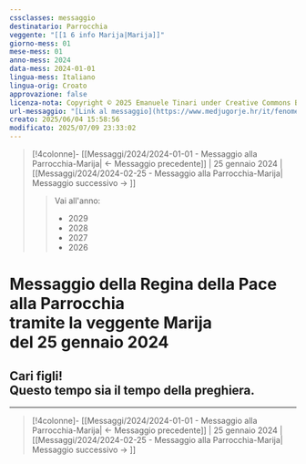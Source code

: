 ```yaml
---
cssclasses: messaggio
destinatario: Parrocchia
veggente: "[[1 6 info Marija|Marija]]"
giorno-mess: 01
mese-mess: 01
anno-mess: 2024
data-mess: 2024-01-01
lingua-mess: Italiano
lingua-orig: Croato
approvazione: false
licenza-nota: Copyright © 2025 Emanuele Tinari under Creative Commons BY-NC-SA 4.0 https://creativecommons.org/licenses/by-nc-sa/4.0/
url-messaggio: "[Link al messaggio](https://www.medjugorje.hr/it/fenomeno-di-medjugorje/messaggi-della-madonna/?datum=2024-1-25)"
creato: 2025/06/04 15:58:56
modificato: 2025/07/09 23:33:02
---
```


> [!4colonne]- [[Messaggi/2024/2024-01-01 - Messaggio alla Parrocchia-Marija| ← Messaggio precedente]] | 25 gennaio 2024 | [[Messaggi/2024/2024-02-25 - Messaggio alla Parrocchia-Marija| Messaggio successivo → ]]
>> <span class="verde">Vai all'anno:</span>
>> - 2029
>> - 2028
>> - 2027
>> - 2026
>

# Messaggio della Regina della Pace<br>alla Parrocchia<br>tramite la veggente Marija<br>del 25 gennaio 2024

## Cari figli!<br>Questo tempo sia il tempo della preghiera.

***

> [!4colonne]- [[Messaggi/2024/2024-01-01 - Messaggio alla Parrocchia-Marija| ← Messaggio precedente]] | 25 gennaio 2024 | [[Messaggi/2024/2024-02-25 - Messaggio alla Parrocchia-Marija| Messaggio successivo → ]]
